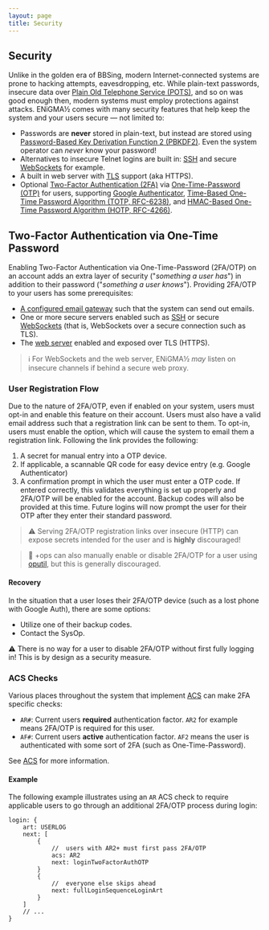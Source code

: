 ```yaml
---
layout: page
title: Security
---
```

## Security
Unlike in the golden era of BBSing, modern Internet-connected systems are prone to hacking attempts, eavesdropping, etc. While plain-text passwords, insecure data over [Plain Old Telephone Service (POTS)](https://en.wikipedia.org/wiki/Plain_old_telephone_service), and so on was good enough then, modern systems must employ protections against attacks. ENiGMA½ comes with many security features that help keep the system and your users secure — not limited to:
* Passwords are **never** stored in plain-text, but instead are stored using [Password-Based Key Derivation Function 2 (PBKDF2)](https://en.wikipedia.org/wiki/PBKDF2). Even the system operator can _never_ know your password!
* Alternatives to insecure Telnet logins are built in: [SSH](https://en.wikipedia.org/wiki/Secure_Shell) and secure [WebSockets](https://en.wikipedia.org/wiki/WebSocket) for example.
* A built in web server with [TLS](https://en.wikipedia.org/wiki/Transport_Layer_Security) support (aka HTTPS).
* Optional [Two-Factor Authentication (2FA)](https://en.wikipedia.org/wiki/Multi-factor_authentication) via [One-Time-Password (OTP)](https://en.wikipedia.org/wiki/One-time_password) for users, supporting [Google Authenticator](http://google-authenticator.com/), [Time-Based One-Time Password Algorithm (TOTP, RFC-6238)](https://tools.ietf.org/html/rfc6238), and [HMAC-Based One-Time Password Algorithm (HOTP, RFC-4266)](https://tools.ietf.org/html/rfc4226).

## Two-Factor Authentication via One-Time Password
Enabling Two-Factor Authentication via One-Time-Password (2FA/OTP) on an account adds an extra layer of security ("_something a user has_") in addition to their password ("_something a user knows_"). Providing 2FA/OTP to your users has some prerequisites:
* [A configured email gateway](../configuration/email.md) such that the system can send out emails.
* One or more secure servers enabled such as [SSH](../servers/ssh.md) or secure [WebSockets](../servers/websocket.md) (that is, WebSockets over a secure connection such as TLS).
* The [web server](../servers/web-server.md) enabled and exposed over TLS (HTTPS).

> :information_source: For WebSockets and the web server, ENiGMA½ _may_ listen on insecure channels if behind a secure web proxy.

### User Registration Flow
Due to the nature of 2FA/OTP, even if enabled on your system, users must opt-in and enable this feature on their account. Users must also have a valid email address such that a registration link can be sent to them. To opt-in, users must enable the option, which will cause the system to email them a registration link. Following the link provides the following:

1. A secret for manual entry into a OTP device.
2. If applicable, a scannable QR code for easy device entry (e.g. Google Authenticator)
3. A confirmation prompt in which the user must enter a OTP code. If entered correctly, this validates everything is set up properly and 2FA/OTP will be enabled for the account. Backup codes will also be provided at this time. Future logins will now prompt the user for their OTP after they enter their standard password.

> :warning: Serving 2FA/OTP registration links over insecure (HTTP) can expose secrets intended for the user and is **highly** discouraged!

> :memo: +ops can also manually enable or disable 2FA/OTP for a user using [oputil](../admin/oputil.md), but this is generally discouraged.

#### Recovery
In the situation that a user loses their 2FA/OTP device (such as a lost phone with Google Auth), there are some options:
* Utilize one of their backup codes.
* Contact the SysOp.

:warning: There is no way for a user to disable 2FA/OTP without first fully logging in! This is by design as a security measure.

### ACS Checks
Various places throughout the system that implement [ACS](../configuration/acs.md) can make 2FA specific checks:
* `AR#`: Current users **required** authentication factor. `AR2` for example means 2FA/OTP is required for this user.
* `AF#`: Current users **active** authentication factor. `AF2` means the user is authenticated with some sort of 2FA (such as One-Time-Password).

See [ACS](../configuration/acs.md) for more information.

#### Example
The following example illustrates using an `AR` ACS check to require applicable users to go through an additional 2FA/OTP process during login:

```hjson
login: {
    art: USERLOG
    next: [
        {
            //  users with AR2+ must first pass 2FA/OTP
            acs: AR2
            next: loginTwoFactorAuthOTP
        }
        {
            //  everyone else skips ahead
            next: fullLoginSequenceLoginArt
        }
    ]
    // ...
}
```